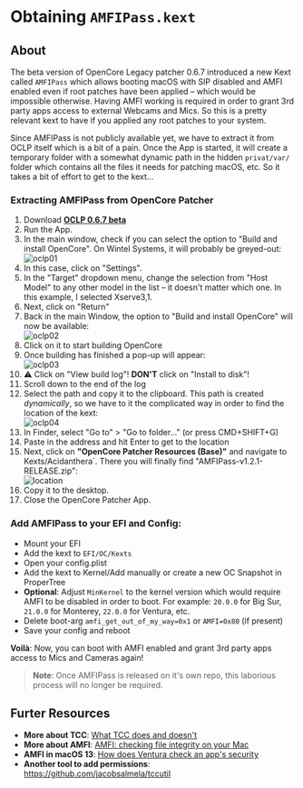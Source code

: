 # Obtaining `AMFIPass.kext`

## About
The beta version of OpenCore Legacy patcher 0.6.7 introduced a new Kext called `AMFIPass` which allows booting macOS with SIP disabled and AMFI enabled even if root patches have been applied – which would be impossible otherwise. Having AMFI working is required in order to grant 3rd party apps access to external Webcams and Mics. So this is a pretty relevant kext to have if you applied any root patches to your system.

Since AMFIPass is not publicly available yet, we have to extract it from OCLP itself which is a bit of a pain. Once the App is started, it will create a temporary folder with a somewhat dynamic path in the hidden `privat/var/` folder which contains all the files it needs for patching macOS, etc. So it takes a bit of effort to get to the kext…

### Extracting AMFIPass from OpenCore Patcher

1. Download [**OCLP 0.6.7 beta**](https://github.com/dortania/OpenCore-Legacy-Patcher/releases/tag/amfipass-beta-test)
2. Run the App.
3. In the main window, check if you can select the option to "Build and install OpenCore". On Wintel Systems, it will probably be greyed-out: <br> ![oclp01](https://github.com/5T33Z0/OC-Little-Translated/assets/76865553/e842dd0a-987f-4f3b-8d1e-bc25d8d75804)
4. In this case, click on "Settings".
5. In the "Target" dropdown menu, change the selection from "Host Model" to any other model in the list – it doesn't matter which one. In this example, I selected Xserve3,1.
6. Next, click on "Return"
7. Back in the main Window, the option to "Build and install OpenCore" will now be available:<br> ![oclp02](https://github.com/5T33Z0/OC-Little-Translated/assets/76865553/204fc1ee-ac1c-49af-8537-174c1279b18e)
8. Click on it to start building OpenCore
9. Once building has finished a pop-up will appear: <br> ![oclp03](https://github.com/5T33Z0/OC-Little-Translated/assets/76865553/35aa5103-38fc-432c-918e-81927e4593f9)
10. :warning: Click on "View build log"! **DON'T** click on "Install to disk"!
11. Scroll down to the end of the log
12. Select the path and copy it to the clipboard. This path is created *dynamically*, so we have to it the complicated way in order to find the location of the kext: <br>![oclp04](https://github.com/5T33Z0/OC-Little-Translated/assets/76865553/1298b71a-bcf0-465a-bde7-4b7555993533)
13. In Finder, select "Go to" > "Go to folder…" (or press CMD+SHIFT+G)
14. Paste in the address and hit Enter to get to the location
15. Next, click on **"OpenCore Patcher Resources (Base)"** and navigate to Kexts/Acidanthera`. There you will finally find "AMFIPass-v1.2.1-RELEASE.zip": <br> ![location](https://github.com/5T33Z0/OC-Little-Translated/assets/76865553/25939167-f7aa-4be3-b0c9-bef50ab58983)
16. Copy it to the desktop.
17. Close the OpenCore Patcher App.

### Add AMFIPass to your EFI and Config:

- Mount your EFI
- Add the kext to `EFI/OC/Kexts` 
- Open your config.plist
- Add the kext to Kernel/Add manually or create a new OC Snapshot in ProperTree
- **Optional**: Adjust `MinKernel` to the kernel version which would require AMFI to be disabled in order to boot. For example: `20.0.0` for Big Sur, `21.0.0` for Monterey, `22.0.0` for Ventura, etc.
- Delete boot-arg `amfi_get_out_of_my_way=0x1` or `AMFI=0x80` (if present)
- Save your config and reboot

**Voilà**: Now, you can boot with AMFI enabled and grant 3rd party apps access to Mics and Cameras again!

> **Note**: Once AMFIPass is released on it's own repo, this laborious process will no longer be required.

## Furter Resources

- **More about TCC**: [What TCC does and doesn't](https://eclecticlight.co/2023/02/10/privacy-what-tcc-does-and-doesnt)
- **More about AMFI**: [AMFI: checking file integrity on your Mac](https://eclecticlight.co/2018/12/29/amfi-checking-file-integrity-on-your-mac/)
- **AMFI in macOS 13**: [How does Ventura check an app's security](https://eclecticlight.co/2023/03/09/how-does-ventura-check-an-apps-security/)
- **Another tool to add permissions**: https://github.com/jacobsalmela/tccutil

